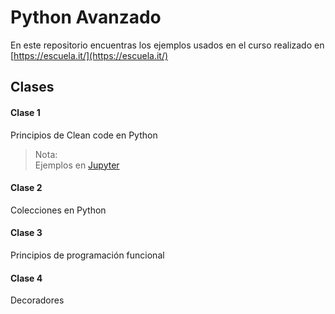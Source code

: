 # Python Avanzado
En este repositorio encuentras los ejemplos usados en el curso realizado en [https://escuela.it/](https://escuela.it/) 

## Clases
#### Clase 1
Principios de Clean code en Python
> Nota:  
> Ejemplos en [Jupyter](https://jupyter.org/)   

#### Clase 2
Colecciones en Python
#### Clase 3
Principios de programación funcional
#### Clase 4
Decoradores
